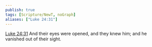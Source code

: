 ```yaml
---
publish: true
tags: [Scripture/NewT, noGraph]
aliases: ["Luke 24:31"]
---
```

[Luke 24:31](https://churchofjesuschrist.org/study/scriptures/nt/luke/24?lang=eng&id=p31#p31) And their eyes were opened, and they knew him; and he vanished out of their sight.
